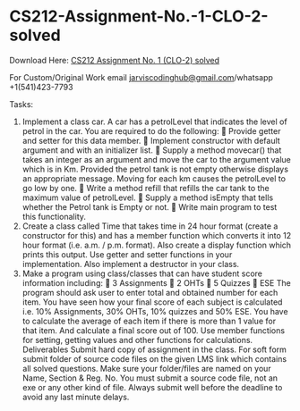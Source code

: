 # CS212-Assignment-No.-1-CLO-2-solved

Download Here: [CS212 Assignment No. 1 (CLO-2) solved](https://jarviscodinghub.com/assignment/cs212-object-oriented-programming-31-assignment-no-1-solution/)

For Custom/Original Work email jarviscodinghub@gmail.com/whatsapp +1(541)423-7793

Tasks:
1. Implement a class car. A car has a petrolLevel that indicates the level of petrol in the car. You are
required to do the following:
 Provide getter and setter for this data member.
 Implement constructor with default argument and with an initializer list.
 Supply a method movecar() that takes an integer as an argument and move the car
to the argument value which is in Km. Provided the petrol tank is not empty
otherwise displays an appropriate message. Moving for each km causes the
petrolLevel to go low by one.
 Write a method refill that refills the car tank to the maximum value of petrolLevel.
 Supply a method isEmpty that tells whether the Petrol tank is Empty or not.
 Write main program to test this functionality.
2. Create a class called Time that takes time in 24 hour format (create a constructor for this) and has a
member function which converts it into 12 hour format (i.e. a.m. / p.m. format). Also create a
display function which prints this output. Use getter and setter functions in your implementation.
Also implement a destructor in your class.
3. Make a program using class/classes that can have student score information including:
 3 Assignments
 2 OHTs
 5 Quizzes
 ESE
The program should ask user to enter total and obtained number for each item. You have seen how your
final score of each subject is calculated i.e. 10% Assignments, 30% OHTs, 10% quizzes and 50% ESE. You
have to calculate the average of each item if there is more than 1 value for that item. And calculate a
final score out of 100. Use member functions for setting, getting values and other functions for
calculations.
Deliverables
Submit hard copy of assignment in the class. For soft form submit folder of source code files on the
given LMS link which contains all solved questions. Make sure your folder/files are named on your
Name, Section & Reg. No. You must submit a source code file, not an exe or any other kind of file.
Always submit well before the deadline to avoid any last minute delays.
